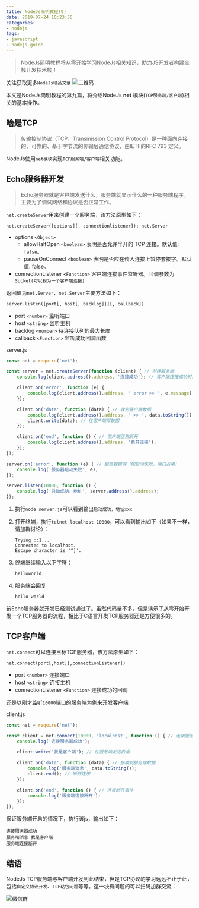 ```yaml
---
title: NodeJs简明教程(9)
date: 2019-07-24 10:23:56
categories:
- nodejs
tags:
- javascript
- nodejs guide
---
```


> NodeJs简明教程将从零开始学习NodeJs相关知识，助力JS开发者构建全栈开发技术栈！

关注获取更多`NodeJs精品文章`
![二维码](https://more-happy.ddhigh.com/FuFpZh9QTZVatcBtupR4MtOGPGTJ?imageView2/1/w/200)

本文是NodeJs简明教程的第九篇，将介绍NodeJs **net** 模块(`TCP服务端/客户端`)相关的基本操作。

## 啥是TCP

> 传输控制协议（TCP，Transmission Control Protocol）是一种面向连接的、可靠的、基于字节流的传输层通信协议，由IETF的RFC 793 定义。

NodeJs使用`net模块`实现`TCP服务端/客户端`相关功能。

## Echo服务器开发

> Echo服务器就是客户端发送什么，服务端就显示什么的一种服务端程序。主要为了调试网络和协议是否正常工作。

`net.createServer`用来创建一个服务端，该方法原型如下：

`net.createServer([options][, connectionlistener]): net.Server`

+ options `<Object>`
  + allowHalfOpen `<boolean>` 表明是否允许半开的 TCP 连接。默认值: `false`。
  + pauseOnConnect `<boolean>` 表明是否应在传入连接上暂停套接字。默认值: false。
+ connectionListener `<Function>` 客户端连接事件监听器。回调参数为`Socket(可以视为一个客户端连接)`

返回值为`net.Server`，`net.Server`主要方法如下：

`server.listen([port[, host[, backlog]]][, callback])`

+ port `<number>` 监听端口
+ host `<string>` 监听主机
+ backlog `<number>` 待连接队列的最大长度
+ callback `<Function>` 监听成功回调函数

server.js

```js
const net = require('net');

const server = net.createServer(function (client) { // 创建服务端
    console.log(client.address().address, '连接成功'); // 客户端连接成功时打印客户端地址

    client.on('error', function (e) {
        console.log(client.address().address, ' error >> ', e.message); // 连接错误时（如客户端异常断开）
    });

    client.on('data', function (data) { // 收到客户端数据
        console.log(client.address().address, ' >> ', data.toString());
        client.write(data); // 往客户端写数据
    });

    client.on('end', function () { // 客户端正常断开
        console.log(client.address().address, '断开连接');
    });
});

server.on('error', function (e) { // 服务器错误（如启动失败，端口占用）
    console.log('服务器启动失败', e);
});

server.listen(10000, function () {
    console.log('启动成功，地址', server.address().address);
});
```

1. 执行`node server.js`可以看到输出`启动成功，地址xxx`
2. 打开终端，执行`telnet localhost 10000`，可以看到输出如下（如果不一样，请加群讨论）：

    ```text
    Trying ::1...
    Connected to localhost.
    Escape character is '^]'.
    ```

3. 终端继续输入以下字符：
    
    ```text
    helloworld
    ```

4. 服务端会回复

    ```text
    hello world
    ```

该Echo服务器就开发已经测试通过了。虽然代码量不多，但是演示了从零开始开发一个TCP服务器的流程，相比于C语言开发TCP服务器还是方便很多的。

## TCP客户端

`net.connect`可以连接目标TCP服务器，该方法原型如下：

`net.connect(port[,host][,connectionListener])`

+ port `<number>` 连接端口
+ host `<string>` 连接主机
+ connectionListener `<Function>` 连接成功的回调

还是以刚才监听`10000`端口的服务端为例来开发客户端

client.js

```js
const net = require('net');

const client = net.connect(10000, 'localhost', function () { // 连接服务器
    console.log('连接服务器成功');

    client.write('我是客户端'); // 往服务端发送数据

    client.on('data', function (data) { // 接收到服务端数据
        console.log('服务端消息', data.toString());
        client.end(); // 断开连接
    });

    client.on('end', function () { // 连接断开事件
        console.log('服务端连接断开');
    });
});
```

保证服务端开启的情况下，执行该js，输出如下：

```text
连接服务器成功
服务端消息 我是客户端
服务端连接断开
```

## 结语

NodeJs TCP服务端与客户端开发到此结束，但是TCP协议的学习远远不止于此，包括`自定义协议开发`、`TCP粘包问题`等等。这一块有问题的可以扫码加群交流：

![微信群](https://more-happy.ddhigh.com/FpffwgkBeSWPyHRUJJmi9J9SFX_l?imageView2/1/w/200)
